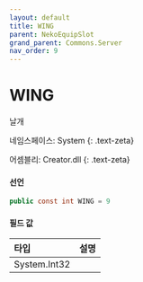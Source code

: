 ```yaml
---
layout: default
title: WING
parent: NekoEquipSlot
grand_parent: Commons.Server
nav_order: 9
---
```


<!-- 아래로 편집 -->

# WING
날개

네임스페이스: System
{: .text-zeta}

어셈블리: Creator.dll
{: .text-zeta}

#### 선언

```cs
public const int WING = 9
```

#### 필드 값

|타입|설명|
|:--|:--|
|System.Int32|

<!-- #### 예제

```lua
    예제 코드
``` -->

